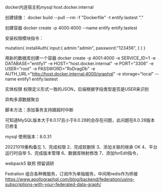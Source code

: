 docker内连宿主机mysql host.docker.internal

创建镜像：
docker build --pull --rm -f "Dockerfile" -t entify:lastest "."

创建容器
docker create -p 4000:4000  --name entify  entify:lastest

安装权限模块指令：

mutation{
  installAuth(
    input:{
      admin:"admin", 
      password:"123456",
    }
  )
}

用新的数据库创建一个容器
docker create -p 4001:4000 -e SERVICE_ID=1 -e DATABASE="entify1" -e HOST="host.docker.internal" -e PORT="3306" -e USER="root" -e PASSWORD="RxDragDb" -e AUTH_URL="http://host.docker.internal:4000/graphql" -e storage="local" --name entify1  entify:lastest

实体权限
权限定义形式一致的JSON，后端根据字段类型是否是USER来识别

异构多源数据聚合

脚本方法：添加事务支持跟超时中断

可知道MySQL版本大于8.0.17且小于8.0.28的会存在问题，此问题在8.0.28版本已修复


mysql 使用版本：8.0.31

20221019重构备忘
1、完成权限
2、完成软删除
3、添加关联的继承 OK
4、平台运行时自举
5、完成版本管理
6、数据库映射修改
7、添加forEdit指令，

webpack5 联邦 预留调研


Fedration 组合各种微服务，订阅作为单独服务，中间用redis作为桥接
https://www.apollographql.com/blog/backend/federation/using-subscriptions-with-your-federated-data-graph/


